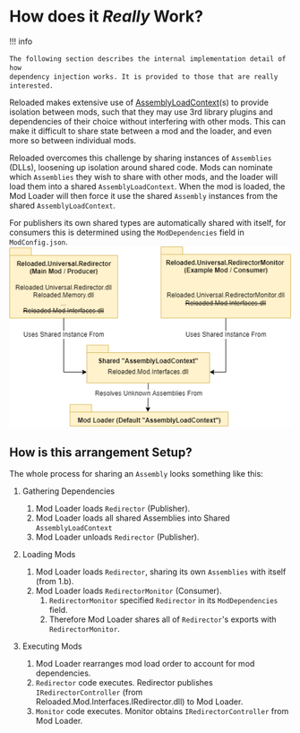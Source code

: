 # How does it *Really* Work?

!!! info

    The following section describes the internal implementation detail of how
    dependency injection works. It is provided to those that are really interested.

Reloaded makes extensive use of [AssemblyLoadContext](https://docs.microsoft.com/en-us/dotnet/core/dependency-loading/understanding-assemblyloadcontext)(s) to provide isolation between mods, such that they may use 3rd library plugins and dependencies of their choice without interfering with other mods. This can make it difficult to share state between a mod and the loader, and even more so between individual mods.  

Reloaded overcomes this challenge by sharing instances of `Assemblies` (DLLs), loosening up isolation around shared code. Mods can nominate which `Assemblies` they wish to share with other mods, and the loader will load them into a shared `AssemblyLoadContext`. When the mod is loaded, the Mod Loader will then force it use the shared `Assembly` instances from the shared `AssemblyLoadContext`.  

For publishers its own shared types are automatically shared with itself, for consumers this is determined using the `ModDependencies` field in `ModConfig.json`.  
![Example](./Diagrams/Images/InterModCommunication-Internal.png)  

## How is this arrangement Setup?

The whole process for sharing an `Assembly` looks something like this: 

1. Gathering Dependencies  
    1. Mod Loader loads `Redirector` (Publisher).  
    2. Mod Loader loads all shared Assemblies into Shared `AssemblyLoadContext`  
    3. Mod Loader unloads `Redirector` (Publisher).  

2. Loading Mods  
    1. Mod Loader loads `Redirector`, sharing its own `Assemblies` with itself (from 1.b).  
    2. Mod Loader loads `RedirectorMonitor` (Consumer).  
        1. `RedirectorMonitor` specified `Redirector` in its `ModDependencies` field.  
        2. Therefore Mod Loader shares all of `Redirector`'s exports with `RedirectorMonitor`.  
        
3. Executing Mods  
    1. Mod Loader rearranges mod load order to account for mod dependencies.  
    1. `Redirector` code executes. Redirector publishes `IRedirectorController` (from Reloaded.Mod.Interfaces.IRedirector.dll) to Mod Loader.  
    2. `Monitor` code executes. Monitor obtains `IRedirectorController` from Mod Loader.  